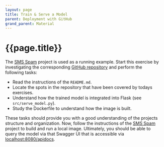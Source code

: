 ```yaml
---
layout: page
title: Train & Serve a Model
parent: Deployment with GitHub
grand_parent: Material
---
```


# {{page.title}}

The [SMS Spam][sms-spam] project is used as a running example.
Start this exercise by investigating the corresponding [GitHub repository][sms-github] and perform the following tasks:

- Read the instructions of the `README.md`.
- Locate the spots in the repository that have been covered by todays exercises.
- Understand how the trained model is integrated into Flask (see `src/serve_model.py`).
- Study the Dockerfile to understand how the image is built.

These tasks should provide you with a good understanding of the projects structure and organization.
Now, follow the instructions of the [SMS Spam][sms-spam] project to build and run a local image.
Ultimately, you should be able to query the model via that Swagger UI that is accessible via [localhost:8080/apidocs](http://localhost:8080/apidocs).




[sms-spam]: TODO
[sms-github]: https://github.com/proksch/sms1